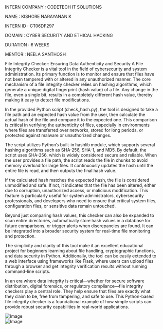 INTERN COMPANY : CODETECH IT SOLUTIONS

NAME : KISHORE NARAYANAN K

INTERN ID : CT06DF297

DOMAIN : CYBER SECURITY AND ETHICAL HACKING

DURATION : 6 WEEKS

MENTOR : NEELA SANTHOSH

File Integrity Checker: Ensuring Data Authenticity and Security
A File Integrity Checker is a vital tool in the field of cybersecurity and system administration. Its primary function is to monitor and ensure that files have not been tampered with or altered in any unauthorized manner. The core mechanism of a file integrity checker relies on hashing algorithms, which generate a unique digital fingerprint (hash value) of a file. Any change in the file, even a single bit, results in a completely different hash value, thereby making it easy to detect file modifications.

In the provided Python script (check_hash.py), the tool is designed to take a file path and an expected hash value from the user, then calculate the actual hash of the file and compare it to the expected one. This comparison is critical in verifying the authenticity of files, especially in environments where files are transferred over networks, stored for long periods, or protected against malware or unauthorized changes.

The script utilizes Python’s built-in hashlib module, which supports several hashing algorithms such as SHA-256, SHA-1, and MD5. By default, the script uses SHA-256, which is widely considered secure and reliable. When the user provides a file path, the script reads the file in chunks to avoid memory overload for large files. It continuously updates the hash until the entire file is read, and then outputs the final hash value.

If the calculated hash matches the expected hash, the file is considered unmodified and safe. If not, it indicates that the file has been altered, either due to corruption, unauthorized access, or malicious modification. This feature is particularly useful for system administrators, cybersecurity professionals, and developers who need to ensure that critical system files, configuration files, or sensitive data remain untouched.

Beyond just comparing hash values, this checker can also be expanded to scan entire directories, automatically store hash values in a database for future comparisons, or trigger alerts when discrepancies are found. It can be integrated into a broader security system for real-time file monitoring and protection.

The simplicity and clarity of this tool make it an excellent educational project for beginners learning about file handling, cryptographic functions, and data security in Python. Additionally, the tool can be easily extended to a web interface using frameworks like Flask, where users can upload files through a browser and get integrity verification results without running command-line scripts.

In an era where data integrity is critical—whether for secure software distribution, digital forensics, or regulatory compliance—file integrity checkers play a central role. They help ensure that files are exactly what they claim to be, free from tampering, and safe to use. This Python-based file integrity checker is a foundational example of how simple scripts can provide robust security capabilities in real-world applications.

 ![Image](https://github.com/user-attachments/assets/d9af8e2d-7fe6-4bb9-8bee-f47aa23b9f1c)    
![Image](https://github.com/user-attachments/assets/66a8786d-c733-4216-9023-a3047faae1e9)






